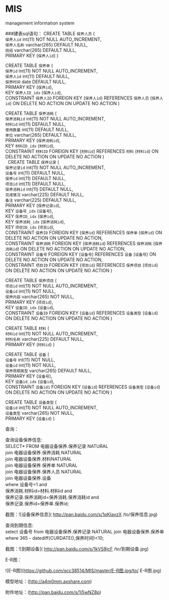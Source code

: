 # MIS
management information system</br>

###建表sql语句：
CREATE TABLE `保养人员` (<br/>
`保养人id` int(11) NOT NULL AUTO_INCREMENT,<br/>
`保养人名称` varchar(265) DEFAULT NULL,<br/>
`班组` varchar(265) DEFAULT NULL,<br/>
PRIMARY KEY (`保养人id`)
)<br/> 

CREATE TABLE `保养单` (<br/>
`保养id` int(11) NOT NULL AUTO_INCREMENT,<br/>
`保养人id` int(11) DEFAULT NULL,<br/>
`保养时间` date DEFAULT NULL,<br/>
PRIMARY KEY (`保养id`),<br/>
KEY `保养人ID_idx` (`保养人id`),<br/>
CONSTRAINT `保养人ID` FOREIGN KEY (`保养人id`) REFERENCES `保养人员` (`保养人id`) ON DELETE NO ACTION ON UPDATE NO ACTION
) <br/>

CREATE TABLE `保养消耗` (<br/>
`保养消耗id` int(11) NOT NULL AUTO_INCREMENT,<br/>
`材料id` int(11) DEFAULT NULL,<br/>
`使用数量` int(11) DEFAULT NULL,<br/>
`单位` varchar(265) DEFAULT NULL,<br/>
PRIMARY KEY (`保养消耗id`),<br/>
KEY `材料ID_idx` (`材料id`),<br/>
CONSTRAINT `材料ID` FOREIGN KEY (`材料id`) REFERENCES `材料` (`材料id`) ON DELETE NO ACTION ON UPDATE NO ACTION
) <br/>
 
CREATE TABLE `保养记录` (<br/>
`保养记录id` int(11) NOT NULL AUTO_INCREMENT,<br/>
`设备号` int(11) DEFAULT NULL,<br/>
`保养id` int(11) DEFAULT NULL,<br/>
`项目id` int(11) DEFAULT NULL,<br/>
`保养消耗id` int(11) DEFAULT NULL,<br/>
`完成情况` varchar(225) DEFAULT NULL,<br/>
`备注` varchar(225) DEFAULT NULL,<br/>
PRIMARY KEY (`保养记录id`),<br/>
KEY `设备号_idx` (`设备号`),<br/>
KEY `保养ID_idx` (`保养id`),<br/>
KEY `保养消耗_idx` (`保养消耗id`),<br/>
KEY `项目ID_idx` (`项目id`),<br/>
CONSTRAINT `保养ID` FOREIGN KEY (`保养id`) REFERENCES `保养单` (`保养id`) ON DELETE NO ACTION ON UPDATE NO ACTION,<br/>
CONSTRAINT `保养消耗` FOREIGN KEY (`保养消耗id`) REFERENCES `保养消耗` (`保养消耗id`) ON DELETE NO ACTION ON UPDATE NO ACTION,<br/>
CONSTRAINT `设备号` FOREIGN KEY (`设备号`) REFERENCES `设备` (`设备号`) ON DELETE NO ACTION ON UPDATE NO ACTION,<br/>
CONSTRAINT `项目ID` FOREIGN KEY (`项目id`) REFERENCES `保养项目` (`项目id`) ON DELETE NO ACTION ON UPDATE NO ACTION
) <br/>

CREATE TABLE `保养项目` (<br/>
`项目id` int(11) NOT NULL AUTO_INCREMENT,<br/>
`设备id` int(11) NOT NULL,<br/>
`保养内容` varchar(265) NOT NULL,<br/>
PRIMARY KEY (`项目id`),<br/>
KEY `设备ID_idx` (`设备id`),<br/>
CONSTRAINT `设备ID` FOREIGN KEY (`设备id`) REFERENCES `设备类型` (`设备id`) ON DELETE NO ACTION ON UPDATE NO ACTION
)<br/>

CREATE TABLE `材料` (<br/>
`材料id` int(11) NOT NULL AUTO_INCREMENT,<br/>
`材料名称` varchar(225) DEFAULT NULL,<br/>
PRIMARY KEY (`材料id`)
) <br/>

CREATE TABLE `设备` (<br/>
`设备号` int(11) NOT NULL,<br/>
`设备id` int(11) NOT NULL,<br/>
`保养周期类型` varchar(265) DEFAULT NULL,<br/>
PRIMARY KEY (`设备号`),<br/>
KEY `设备id_idx` (`设备id`),<br/>
CONSTRAINT `设备id1` FOREIGN KEY (`设备id`) REFERENCES `设备类型` (`设备id`) ON DELETE NO ACTION ON UPDATE NO ACTION
) <br/>

CREATE TABLE `设备类型` (<br/>
`设备id` int(11) NOT NULL AUTO_INCREMENT,<br/>
`设备类型` varchar(265) NOT NULL,<br/>
PRIMARY KEY (`设备id`)
) <br/>

查询：<br/>

查询设备保养信息:<br/>
SELECT* FROM 电器设备保养.保养记录 NATURAL<br/>
join 电器设备保养.保养消耗 NATURAL<br/> 
join 电器设备保养.材料NATURAL<br/>
join 电器设备保养.保养单 NATURAL<br/>
join 电器设备保养.保养人员 NATURAL<br/>
join 电器设备保养.设备 <br/>
where 设备号=1 and <br/>
保养消耗.材料id=材料.材料id and <br/>
保养记录.保养消耗id=保养消耗.保养消耗id and<br/>
保养记录.保养id=保养单.保养id;<br/>

截图：![设备保养信息]( http://pan.baidu.com/s/1pKIavzX /to/保养信息.jpg)

查询到期信息:<br/>
select 设备号 from 电器设备保养.保养记录 NATURAL join 电器设备保养.保养单<br/>
where 365 - datediff(CURDATE(),保养时间)<10;

截图：![到期设备]( http://pan.baidu.com/s/1kVS8jcF /to/到期设备.jpg)

E-R图：

![E-R图](https://github.com/scc38514/MIS/master/E-R图.jpg/to/ E-R图.jpg)

模型地址：(http://a4m0mm.axshare.com)

附件地址：(http://pan.baidu.com/s/1i5wNZ8p)



